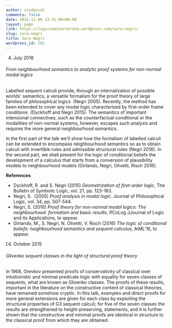 ```yaml
---
author: vlsdaniel
comments: false
date: 2015-11-06 12:31:06+00:00
layout: page
link: https://logicseminarverona.wordpress.com/sara-negri/
slug: sara-negri
title: Sara Negri
wordpress_id: 162
---
```


4. July 2016


###### From neighbourhood semantics to analytic proof systems for non-normal modal logics


Labelled sequent calculi provide, through an internalization of possible worlds' semantics, a versatile formalism for the proof theory of large families of philosophical logics  (Negri 2005). Recently, the method has been extended to cover any modal logic characterized by first-order frame conditions  (Dyckhoff and Negri 2015). The semantics of important intensional connectives, such as the counterfactual conditional or the modalities of non-normal systems, however, escapes such analysis and requires the more general neighbourhood semantics.

In the first part of the talk we'll show how the formalism of labelled calculi can be extended to encompass neighbourhood semantics so as to obtain calculi with invertible rules and admissible structural rules (Negri 2016).
In the second part, we shall present for the logic of conditional beliefs the development of a calculus that starts from a conversion of plausibility models to neighbourhood models (Girlando, Negri, Olivetti, Risch 2016).

**References**



  * Dyckhoff, R. and S. Negri (2015) _Geometrization of first-order logic,_ The Bulletin of Symbolic Logic, vol. 21, pp. 123-163.
  * Negri, S.  (2005) _Proof analysis in modal logic._ Journal of Philosophical Logic, vol. 34, pp. 507-544.
  * Negri, S. (2016) _Proof theory for non-normal modal logics: The neighbourhood  formalism and basic results_,
IfCoLog JJournal of Logic and its Applications, to appear.
  * Girlando, M., S. Negri, N. Olivetti, V. Risch (2016) _The logic of conditional beliefs: neighbourhood semantics and sequent calculus_, AiML'16, to appear.




14. October 2015


###### Glivenko sequent classes in the light of structural proof theory


In 1968, Orevkov presented proofs of conservativity of classical over intuitionistic and minimal predicate logic with equality for seven classes of sequents, what are known as Glivenko classes. The proofs of these results, important in the literature on the constructive content of classical theories, have remained somehow cryptic. In this talk, examples and direct proofs for more general extensions are given for each class by exploiting the structural properties of G3 sequent calculi; for five of the seven classes the results are strengthened to height-preserving, statements, and it is further shown that the constructive and minimal proofs are identical in structure to the classical proof from which they are obtained.
